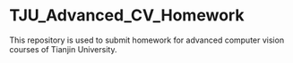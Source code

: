 # TJU_Advanced_CV_Homework
 This repository is used to submit homework for advanced computer vision courses of Tianjin University.
